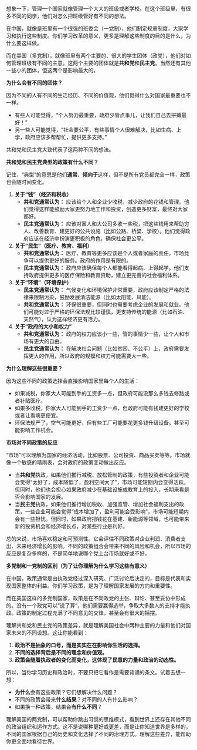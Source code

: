 想象一下，管理一个国家就像管理一个大大的班级或者学校。在这个班级里，有很多不同的同学，他们对怎么把班级管好有不同的想法。

在中国，就像是班里有一个很强的班委会（一党制），他们制定规章制度，大家学习和执行这些制度。你们学习改革的意义，更多是理解这些制度的目的是什么，为什么要这样做。

而在美国（多党制），就像班里有两个主要的、很大的学生团体（政党），他们对如何管理班级有不同的主意。这两个主要的团体就是**共和党**和**民主党**。当然还有其他一些小的团体，但这两个是影响最大的。

**为什么会有不同的团体？**

因为不同的人有不同的生活经历、不同的价值观，他们觉得什么对国家最重要也不一样。

- 有些人可能觉得，“个人努力最重要，政府少管点事儿，让我们自己去拼搏最好！”
- 另一些人可能觉得，“社会要公平，有些事情个人很难解决，比如生病、上学，政府应该多帮帮忙，提供更多支持。”

共和党和民主党大致代表了这两种不同的想法。

**共和党和民主党典型的政策有什么不同？**

记住，“典型”的意思是他们**通常**、**倾向于**这样，但不是所有党员都完全一样，政策也会随时间变化。

1. **关于“钱”（经济和税收）**
   - **共和党通常认为：** 应该给个人和企业少收税，减少政府的花钱和管理。他们觉得这样能鼓励大家更努力地工作和投资，创造更多财富，最终对大家都好。
   - **民主党通常认为：** 应该对富人和大公司多收一些税，把这些钱用来帮助穷人、改善教育、建更好的公共设施（比如公路、桥梁、学校）。他们觉得政府应该在经济中扮演更积极的角色，确保社会更公平。
2. **关于“民生”（医疗、教育、福利）**
   - **共和党通常认为：** 医疗、教育等更多应该是个人或者家庭的责任，市场竞争可以提供更好的服务。政府的作用是有限的。
   - **民主党通常认为：** 政府应该确保每个人都能看得起病、上得起学。他们支持政府提供更多的医疗保险和教育资助，建立更完善的社会福利体系。
3. **关于“环境”（环境保护）**
   - **民主党通常认为：** 气候变化和环境保护非常重要，政府应该制定严格的法律来限制污染，鼓励发展清洁能源（比如太阳能、风能）。
   - **共和党通常认为：** 环保很重要，但同时也需要考虑企业的发展和就业。他们可能对过于严格的环保法规比较谨慎，更支持传统的能源（比如石油、天然气），认为这样经济更有活力。
4. **关于“政府的大小和权力”**
   - **共和党通常认为：** 政府的权力应该小一些，管的事情少一些，让个人和市场有更大的自由。
   - **民主党通常认为：** 在解决社会问题（比如贫困、不公平）上，政府需要发挥更大的作用，所以政府的规模和权力可能需要大一些。

**为什么理解这些很重要？**

因为这些不同的政策选择会直接影响国家里每个人的生活：

- 如果减税，你家大人可能到手的工资多一点，但政府可能没那么多钱去修路或者补贴医疗。
- 如果多收税，你家大人可能到手的工资少一点，但政府可能有钱建更好的学校或者让看病更便宜。
- 环保法规严了，空气可能更好，但有些工厂可能要花更多钱升级设备，甚至可能影响工作机会。

**市场对不同政策的反应**

“市场”可以理解为国家的经济活动，比如股票、公司投资、商品买卖等等。市场就像一个敏感的晴雨表，会对政府的政策变动做出反应。

- 当**共和党**执政，如果他们推行减税、放松管制的政策，有些投资者和企业可能会觉得“太好了，成本降低了，盈利空间大了”，市场可能短期内会变得活跃。但同时，他们也会担心如果政府减少在基础设施或教育上的投入，长期来看是否会影响国家的发展。
- 当**民主党**执政，如果他们推行增加税收、加强监管、增加社会福利支出的政策，一些企业可能会觉得“成本增加了，盈利可能会受影响”，市场可能短期内会有一些担忧。但同时，如果政府把钱花在基建、新能源等领域，也可能带来新的投资机会和经济增长点，对某些行业是利好。

总的来说，市场喜欢稳定和可预测性。它会评估不同政策对企业利润、消费者支出、未来经济增长的影响。不同的政策组合会带来不同的风险和机会，所以市场的反应是复杂多样的，不是简单地说哪个党上台市场就好或不好。

**多党制和一党制的区别（为了让你理解为什么学习这些有意义）**

在中国，政策通常是由执政党经过深入研究、广泛讨论后决定的，目标是代表和实现国家整体的利益。你们学习政策，是为了理解国家发展的方向和重要性。

而在美国这样的多党制国家，政策是在不同政党的主张、辩论、甚至妥协中形成的。没有一个政党可以“说了算”，他们需要赢得选举，争取大多数人的支持才能执政。政策的制定过程充满了不同意见的交锋，甚至会有很大的摇摆。

理解共和党和民主党的政策差异，就是理解美国社会中两种主要的力量和他们对国家未来的不同设想。这让你能看到：

1. **政治不是抽象的口号，而是实实在在影响你生活的选择。**
2. **不同的选择背后是不同的理念和价值观。**
3. **政策会随着执政者的变化而变化，这体现了民意的力量和政治的动态性。**

所以，当你学习历史和政治时，不要只把它看作是需要背诵的条文。试着去想一想：

- **为什么**会有这些政策？它们想解决什么问题？
- 不同的政策会带来**什么结果**？对不同的人有什么影响？
- 如果换一种政策，结果会**有什么不同**？

理解美国的两党制，可以帮助你跳出习惯的思维模式，看到世界上还存在其他不同的政治组织和运作方式。这不是说哪种更好或更差，而是让你知道世界是多样的，不同的国家根据自己的历史和文化选择了不同的治理方式。理解这些差异，能帮助你更全面地看待世界。